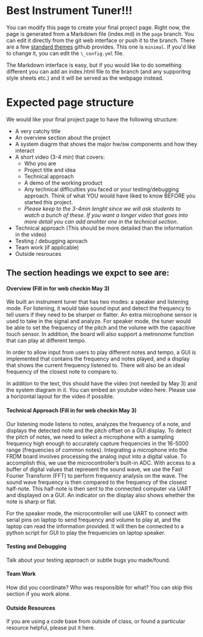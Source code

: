 # Best Instrument Tuner!!!

You can modify this page to create your final project page. Right now, the page is generated from a Markdown file (index.md) in the `page` branch. You can edit it directly from the git web interface or push it to the branch. There are a few [standard themes](https://pages.github.com/themes/) github provides. This one is `minimal`. If you'd like to change it, you can edit the `\_config.yml` file.

The Markdown interface is easy, but if you would like to do something different you can add an index.html file to the branch (and any supporitng style sheets etc.) and it will be served as the webpage instead. 

# Expected page structure 

We would like your final project page to have the following structure:
- A very catchy title
- An overview section about the project
- A system diagrm that shows the major hw/sw components and how they interact 
- A short video (3-4 min) that covers:
  - Who you are
  - Project title and idea
  - Technical approach
  - A demo of the working product
  - Any technical difficulties you faced or your testing/debugging approach. Think of what YOU would have liked to know BEFORE you started this project.
  - _Please keep to the 3-4min lenght since we will ask students to watch a bunch of these. If you want a longer video that goes into more detail you can add anohter one in the technical section_. 
- Technical approach (This should be more detailed than the information in the video)
- Testing / debugging aproach
- Team work (if applicable)
- Outside resrouces

## The section headings we expct to see are:

#### Overview (Fill in for web checkin May 3)
We built an instrument tuner that has two modes: a speaker and listening mode. For listening, it would take sound input and detect the frequency to tell users if they need to be sharper or flatter. An extra microphone sensor is used to take in the signal and analyze. For speaker mode, the tuner would be able to set the frequency of the pitch and the volume with the capacitive touch sensor. In addition, the board will also support a metronome function that can play at different tempo.

In order to allow input from users to play different notes and tempo, a GUI is implemented that contains the frequency and notes played, and a display that shows the current frequency listened to. There will also be an ideal frequency of the closest note to compare to.

In addition to the text, this should have the video (not needed by May 3) and the system diagram in it. You can embed an youtube video here. Please use a horizontal layout for the video if possible. 

#### Technical Approach (Fill in for web checkin May 3)
Our listening mode listens to notes, analyzes the frequency of a note, and displays the detected note and the pitch offset on a GUI display. To detect the pitch of notes, we need to select a microphone with a sampling frequency high enough to accurately capture frequencies in the 16-5000 range (frequencies of common notes). Integrating a microphone into the FRDM board involves processing the analog input into a digital value. To accomplish this, we use the microcontroller’s built-in ADC. With access to a buffer of digital values that represent the sound wave, we use the Fast Fourier Transform (FFT) to perform frequency analysis on the wave. The sound wave frequency is then compared to the frequency of the closest half-note. This half-note is then sent to the connected computer via UART and displayed on a GUI. An indicator on the display also shows whether the note is sharp or flat. 

For the speaker mode, the microcontroller will use UART to connect with serial pins on laptop to send frequency and volume to play at, and the laptop can read the information provided. It will then be connected to a python script for GUI to play the frequencies on laptop speaker.


#### Testing and Debugging
Talk about your testing approach or subtle bugs you made/found.
#### Team Work 
How did you coordinate? Who was responsible for what? You can skip this section if you work alone. 
#### Outside Resources
If you are using a code base from outside of class, or found a particular resource helpful, please put it here. 




